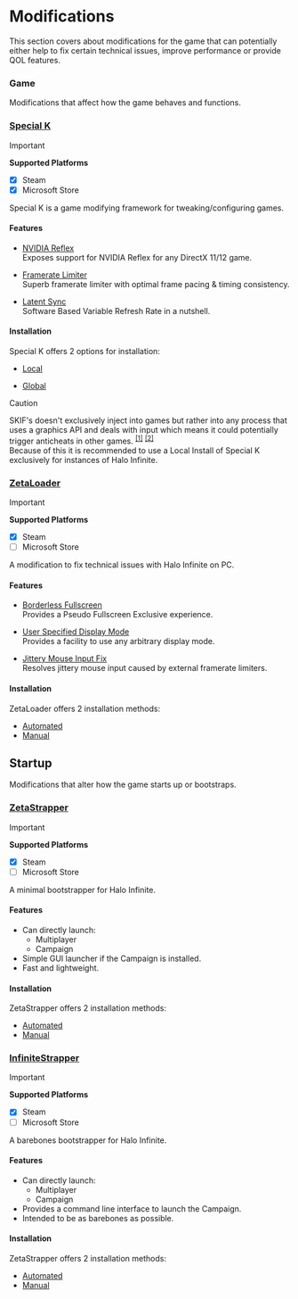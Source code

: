# Modifications
This section covers about modifications for the game that can potentially either help to fix certain technical issues, improve performance or provide QOL features.

### Game

Modifications that affect how the game behaves and functions.

### [Special K](https://github.com/SpecialKO/SpecialK)

> [!IMPORTANT]
> **Supported Platforms**
> - [x] Steam
> - [x] Microsoft Store

Special K is a game modifying framework for tweaking/configuring games.

#### Features
- [NVIDIA Reflex](https://wiki.special-k.info/en/Advanced/Video#nvidia-reflex)<br>
    Exposes support for NVIDIA Reflex for any DirectX 11/12 game.

- [Framerate Limiter](https://wiki.special-k.info/en/Advanced/Video#frame-rate-limiter)<br>
    Superb framerate limiter with optimal frame pacing & timing consistency.

- [Latent Sync](https://wiki.special-k.info/en/Advanced/Video#latent-sync)<br>
    Software Based Variable Refresh Rate in a nutshell.

#### Installation
Special K offers 2 options for installation:
- [Local](https://wiki.special-k.info/en/SpecialK/Local#set-up-a-local-install)

- [Global](https://wiki.special-k.info/SpecialK/Global#multiplayer-games)

> [!CAUTION]
> SKIF's doesn't exclusively inject into games but rather into any process that uses a graphics API and deals with input which means it could potentially trigger anticheats in other games. <sup><a href="https://wiki.special-k.info/SpecialK/Global#technical-info">[1]</a></sup> <sup><a href="https://wiki.special-k.info/SpecialK/Global#multiplayer-games">[2]</a></sup><br>
> Because of this it is recommended to use a Local Install of Special K exclusively for instances of Halo Infinite.<br>

### [ZetaLoader](https://github.com/Aetopia/ZetaLoader)

> [!IMPORTANT]
> **Supported Platforms**
> - [x] Steam
> - [ ] Microsoft Store

A modification to fix technical issues with Halo Infinite on PC.

#### Features
- [Borderless Fullscreen](https://github.com/Aetopia/ZetaLoader#borderless-fullscreen)<br>
    Provides a Pseudo Fullscreen Exclusive experience.

- [User Specified Display Mode](https://github.com/Aetopia/ZetaLoader#user-specified-display-mode)<br>
    Provides a facility to use any arbitrary display mode.

- [Jittery Mouse Input Fix](https://github.com/Aetopia/ZetaLoader#jittery-mouse-input-fx)<br>
    Resolves jittery mouse input caused by external framerate limiters.

#### Installation
ZetaLoader offers 2 installation methods:<br>
- [Automated](https://github.com/Aetopia/ZetaLoader#automated)
- [Manual](https://github.com/Aetopia/ZetaLoader#manual)

## Startup

Modifications that alter how the game starts up or bootstraps.

### [ZetaStrapper](https://github.com/Aetopia/ZetaStrapper)
> [!IMPORTANT]
> **Supported Platforms**
> - [x] Steam
> - [ ] Microsoft Store

A minimal bootstrapper for Halo Infinite.

#### Features
- Can directly launch:
    - Multiplayer
    - Campaign
- Simple GUI launcher if the Campaign is installed.
- Fast and lightweight.

#### Installation
ZetaStrapper offers 2 installation methods:<br>
- [Automated](https://github.com/Aetopia/ZetaStrapper#automated)
- [Manual](https://github.com/Aetopia/ZetaStrapper#manual)


### [InfiniteStrapper](https://github.com/Aetopia/ZetaStrapper)
> [!IMPORTANT]
> **Supported Platforms**
> - [x] Steam
> - [ ] Microsoft Store

A barebones bootstrapper for Halo Infinite.

#### Features
- Can directly launch:
    - Multiplayer
    - Campaign
- Provides a command line interface to launch the Campaign.
- Intended to be as barebones as possible.

#### Installation
ZetaStrapper offers 2 installation methods:<br>
- [Automated](https://github.com/Aetopia/InfiniteStrapper#automated)
- [Manual](https://github.com/Aetopia/InfiniteStrapper#manual)